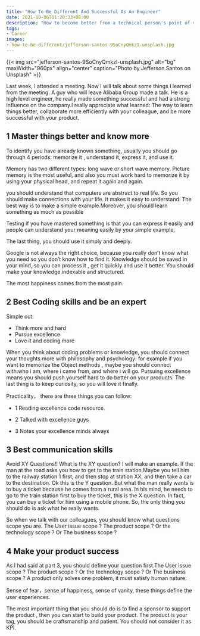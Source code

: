 ```yaml
---
title: "How To Be Different And Successful As An Engineer"
date: 2021-10-06T11:20:33+08:00
description: "How to become better from a technical person's point of view"
tags:
- Career
images:
- how-to-be-different/jefferson-santos-9SoCnyQmkzI-unsplash.jpg
---
```


{{< img src="jefferson-santos-9SoCnyQmkzI-unsplash.jpg" alt="bg" maxWidth="960px" align="center" caption="Photo by Jefferson Santos on Unsplash" >}}

Last week, I attended a meeting. Now I will talk about some things I learned from the meeting. A guy who will leave Alibaba Group made a talk. He is a high level engineer, he really made something successful and had a strong influence on the company.I really appreciate what learned: The way to learn things better, collaborate more efficiently with your colleague, and be more successful with your product.

## 1 Master things better and know more

To identify you have already known something, usually you should go through 4 periods: memorize it , understand it, express it, and use it.

Memory has two different types: long wave or short wave memory. Picture memory is the most useful, and also you must work hard to memorize it by using your physical head, and repeat it again and again.

you should understand that computers are abstract to real life. So you should make connections with your life. It makes it easy to understand. The best way is to make a simple example.Moreover, you should learn something as much as possible

Testing if you have mastered something is that you can express it easily and people can understand your meaning easily by your simple example.

The last thing, you should use it simply and deeply.

Google is not always the right choice, because you really don’t know what you need so you don’t know how to find it. Knowledge should be saved in your mind, so you can process it , get it quickly and use it better. You should make your knowledge indexable and structured.

The most happiness comes from the most pain.

## 2 Best Coding skills and be an expert

Simple out:

+ Think more and hard  
+ Pursue excellence  
+ Love it and coding more  

When you think about coding problems or knowledge, you should connect your thoughts more with philosophy and psychology: for example if you want to memorize the Object methods , maybe you should connect with:who i am, where i came from, and where i will go. Pursuing excellence means you should push yourself hard to do better on your products. The last thing is to keep curiosity, so you will love it finally.

Practicality， there are three things you can follow:

+ 1 Reading excellence code resource.

+ 2 Talked with excellence guys

+ 3 Notes your excellence minds always

## 3 Best communication skills

Avoid XY Questions!! What is the XY question? I will make an example. If the man at the road asks you how to get to the train station.Maybe you tell him to the railway station 1 first, and then stop at station XX, and then take a car to the destination. Ok this is the Y question. But what the man really wants is to buy a ticket because he comes from a rural area. In his mind, he needs to go to the train station first to buy the ticket, this is the X question. In fact, you can buy a ticket for him using a mobile phone. So, the only thing you should do is ask what he really wants.

So when we talk with our colleagues, you should know what questions scope you are. The User issue scope ? The product scope ? Or the technology scope ? Or The business scope ?

## 4 Make your product success

As I had said at part 3, you should define your question first.The User issue scope ? The product scope ? Or the technology scope ? Or The business scope ? A product only solves one problem, it must satisfy human nature:

Sense of fear，sense of happiness, sense of vanity, these things define the user experiences.

The most important thing that you should do is to find a sponsor to support the product , then you can start to build your product. The product is your tag, you should be craftsmanship and patient. You should not consider it as KPI.